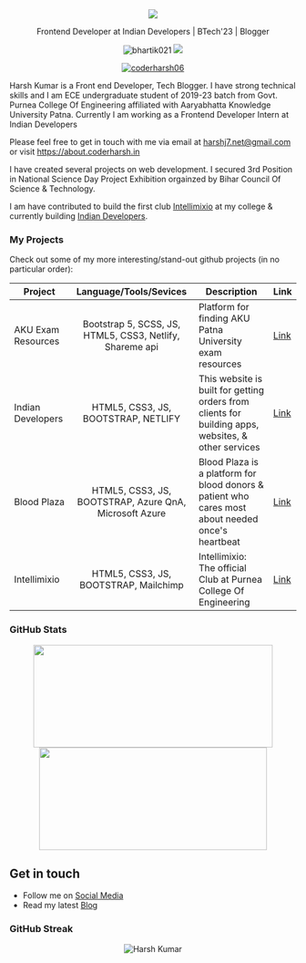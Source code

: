 <div align="center">
     <img src="https://readme-typing-svg.herokuapp.com?color=%236FDA44&size=32&center=true&vCenter=true&width=600&height=50&lines=Hi+👋,+I'm+Harsh+Kumar;Web+Developer;Blogger"/>
</div>

<p align="center">
 Frontend Developer at Indian Developers | BTech'23 | Blogger
</p>   

<p align="center">  
 <img src="https://komarev.com/ghpvc/?username=coder-harsh&color=green" alt="bhartik021" />
 <img src="https://img.shields.io/github/followers/coder-harsh?label=followers&style=social"/>
</p>
 <p align="center"> <a href="https://twitter.com/coderharsh06" target="blank"><img src="https://img.shields.io/twitter/follow/coderharsh06?logo=twitter&style=for-the-badge" alt="coderharsh06" /></a> </p>
 
Harsh Kumar is a Front end Developer, Tech Blogger. I have strong technical skills and I am ECE undergraduate student of 2019-23 batch from Govt. Purnea College Of Engineering affiliated with Aaryabhatta Knowledge University Patna. Currently I am working as a Frontend Developer Intern at Indian Developers

Please feel free to get in touch with me via email at harshj7.net@gmail.com or visit https://about.coderharsh.in

I have created several projects on web development. I secured 3rd Position in National Science Day Project Exhibition orgainzed by Bihar Council Of Science & Technology.

I am have contributed to build the first club [Intellimixio](https://intellimixio.in/) at my college & currently building [Indian Developers](https://indiandevelopers.org/).


<!--
### Languages and Tools 
<table>
<tr>
    <td align='center'>
        <img src="https://raw.githubusercontent.com/devicons/devicon/master/icons/c/c-original.svg" alt="c" width="80">
    </td>
    <td align='center'>
         <img src="https://raw.githubusercontent.com/devicons/devicon/0d6c64dbbf311879f7d563bfc3ccf559f9ed111c/icons/cplusplus/cplusplus-original.svg" width="80">
    </td>
    <td align='center'>
        <img src="https://www.vectorlogo.zone/logos/w3_html5/w3_html5-ar21.svg">
    </td>
    <td align='center'>
        <img src="https://raw.githubusercontent.com/devicons/devicon/0d6c64dbbf311879f7d563bfc3ccf559f9ed111c/icons/css3/css3-original-wordmark.svg" width="80">
    </td>
    <td align='center'>
        <img src="https://raw.githubusercontent.com/detain/svg-logos/780f25886640cef088af994181646db2f6b1a3f8/svg/javascript.svg" width="80">
    </td>
    <td align='center'>
        <img src="https://user-images.githubusercontent.com/75694208/172817041-1df89dcf-8d12-4ec9-87b8-31630235fe61.png" width="80">
    </td>
</tr>
<tr>
    <td>
       <img src="https://user-images.githubusercontent.com/75694208/172817041-1df89dcf-8d12-4ec9-87b8-31630235fe61.png" width="80">
    </td>
    <td align='center'>
        <img src="https://user-images.githubusercontent.com/75694208/172817899-88ada0a5-aca7-496f-996e-05a610a93367.png" width="80">
    <td align='center'>
        <img src="https://user-images.githubusercontent.com/75694208/172818360-a58681c2-2f26-4fd7-a2e8-1e223fd1540b.png" width="80">
    </td>
    <td align='center'>
        <img src="https://www.vectorlogo.zone/logos/json/json-ar21.svg">
    </td>
    <td align='center'>
         <img src="https://www.vectorlogo.zone/logos/git-scm/git-scm-ar21.svg">
    </td>
</tr>
</table>
-->

### My Projects

Check out some of my more interesting/stand-out github projects (in no particular order):

| Project | Language/Tools/Sevices | Description | Link |
| --- |:---:| --- | --- |
| AKU Exam Resources | Bootstrap 5, SCSS, JS, HTML5, CSS3, Netlify, Shareme api | Platform for finding AKU Patna University exam resources | [Link](https://akuexam.netlify.app/) |
| Indian Developers | HTML5, CSS3, JS, BOOTSTRAP, NETLIFY | This website is built for getting orders from clients for building apps, websites, & other services | [Link](https://indiandevelopers.org/) |
| Blood Plaza | HTML5, CSS3, JS, BOOTSTRAP, Azure QnA, Microsoft Azure | Blood Plaza is a platform for blood donors & patient who cares most about needed once's heartbeat | [Link](https://coder-harsh.github.io/blood-plaza/) |
| Intellimixio | HTML5, CSS3, JS, BOOTSTRAP, Mailchimp | Intellimixio: The official Club at Purnea College Of Engineering | [Link](https://intellimixio.in/) |



### GitHub Stats 

<div>
<p align="center">
<a href="https://github.com/coder-harsh">
<img height="180em" width="420em" src="https://github-readme-stats-eight-theta.vercel.app/api?username=coder-harsh&show_icons=true&theme=algolia&include_all_commits=true&count_private=true"/>
<img height="180em" width="400em" src="https://github-readme-stats-eight-theta.vercel.app/api/top-langs/?username=coder-harsh&layout=compact&langs_count=8&theme=algolia"/>
</a>
</p> 
</div> 


## Get in touch

- Follow me on [Social Media](https://about.coderharsh.in/social/)
- Read my latest [Blog](https://coderharsh.in/)

### GitHub Streak

<div>
<p align ="center">
<img align="center" src="https://github-readme-streak-stats.herokuapp.com/?user=coder-harsh&theme=chartreuse-dark" alt="Harsh Kumar" />
</p>
</div>
